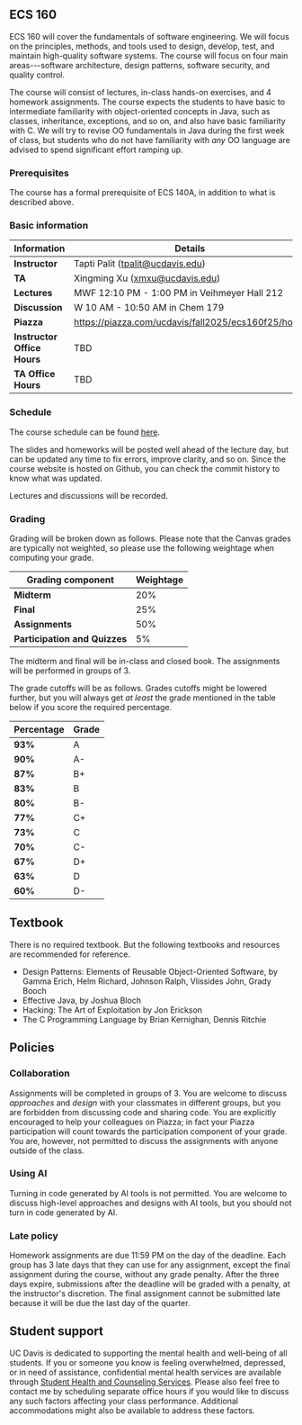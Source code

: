## ECS 160
ECS 160 will cover the fundamentals of software engineering. We will focus on the principles, methods, and tools used to design, develop, test, and maintain high-quality software systems.
The course will focus on four main areas---software architecture, design patterns, software security, and quality control. 

The course will consist of lectures, in-class hands-on exercises, and 4 homework assignments. The course expects the students to have basic to intermediate familiarity with object-oriented concepts
in Java, such as classes, inheritance, exceptions, and so on, and also have basic familiarity with C. We will try to revise OO fundamentals in Java during the first week of class, but students who do not have
familiarity with _any_ OO language are advised to spend significant effort ramping up.

### Prerequisites

The course has a formal prerequisite of ECS 140A, in addition to what is described above.


### Basic information

| **Information**          | **Details**                                                                 |
|----------------------|---------------------------------------------------------------------------------|
| **Instructor**      | Tapti Palit (tpalit@ucdavis.edu)                                                 |
| **TA**              | Xingming Xu (xmxu@ucdavis.edu)                     |
| **Lectures**        | MWF 12:10 PM - 1:00 PM in Veihmeyer Hall 212              |
| **Discussion**      | W 10 AM - 10:50 AM in Chem 179                         |
| **Piazza**     | https://piazza.com/ucdavis/fall2025/ecs160f25/home               |
| **Instructor Office Hours**    | TBD                   |
| **TA Office Hours** | TBD |

### Schedule

The course schedule can be found [here](Schedule.md). 

The slides and homeworks will be posted well ahead of the lecture day, but can be updated any time to fix errors, improve clarity, and so on. Since the course website
is hosted on Github, you can check the commit history to know what was updated.

Lectures and discussions will be recorded.

### Grading

Grading will be broken down as follows. Please note that the Canvas grades are typically not weighted, so please use the following weightage when computing your grade. 

| **Grading component**          | **Weightage**                                                                 |
|----------------------|---------------------------------------------------------------------------------|
| **Midterm**      | 20%                                                 |
| **Final**        | 25%                     |
| **Assignments**  | 50%              |
| **Participation and Quizzes**      | 5%                         |

The midterm and final will be in-class and closed book. The assignments will be performed in groups of 3.

The grade cutoffs will be as follows. Grades cutoffs might be lowered further, but you will always get _at least_ the grade mentioned in the table below if you score the required percentage. 

| **Percentage**          | **Grade**                                                                 |
|----------------------|---------------------------------------------------------------------------------|
| **93%**      | A                     |
| **90%**      | A-                     |
| **87%**      | B+                     |
| **83%**      | B                     |
| **80%**      | B-                     |
| **77%**      | C+                     |
| **73%**      | C                     |
| **70%**      | C-                    |
| **67%**      | D+                    |
| **63%**      | D                     |
| **60%**      | D-                    |

## Textbook

There is no required textbook. But the following textbooks and resources are recommended for reference.

- Design Patterns: Elements of Reusable Object-Oriented Software, by Gamma Erich, Helm Richard, Johnson Ralph, Vlissides John, Grady Booch
- Effective Java, by Joshua Bloch
- Hacking: The Art of Exploitation by Jon Erickson
- The C Programming Language by Brian Kernighan, Dennis Ritchie

## Policies

### Collaboration 

Assignments will be completed in groups of 3. You are welcome to discuss _approaches_ and _design_ with your classmates in different groups, but you are forbidden from discussing code and sharing code. You are explicitly encouraged to
help your colleagues on Piazza; in fact your Piazza participation will count towards the participation component of your grade. You are, however, not permitted to discuss the assignments with anyone outside of the class.

### Using AI
Turning in code generated by AI tools is not permitted. You are welcome to discuss high-level approaches and designs with AI tools, but you should not turn in code generated by AI.


### Late policy
Homework assignments are due 11:59 PM on the day of the deadline. Each group has 3 late days that they can use for any assignment, except the final assignment during the course, without any grade penalty. After the three days expire, submissions after the deadline will be graded with a penalty, at the instructor's discretion. The final assignment cannot be submitted late because it will be due the last day of the quarter.

## Student support

UC Davis is dedicated to supporting the mental health and well-being of all students. 
If you or someone you know is feeling overwhelmed, depressed, or in need of assistance, confidential mental health services are available through [Student Health and Counseling Services](https://shcs.ucdavis.edu/).
Please also feel free to contact me by scheduling separate office hours if you would like to discuss any such factors affecting your class performance. Additional accommodations might also be available to address these factors.
